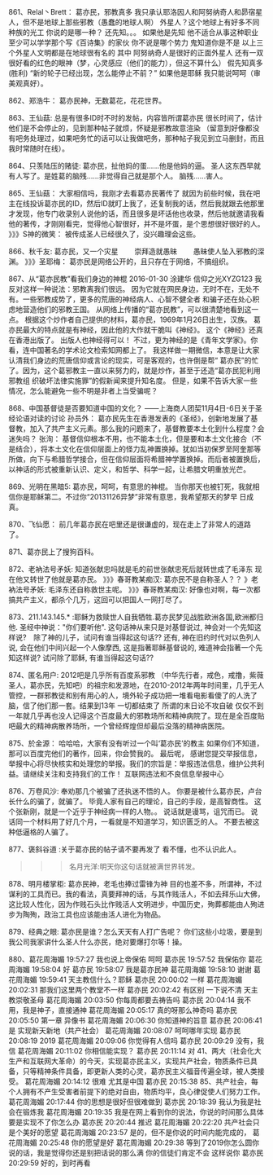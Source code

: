861、Relal丶Brett：   葛亦民，邪教真多
我只承认耶洛因人和阿努纳奇人和昴宿星人，但不是地球上那些邪教（愚蠢的地球人啊）
外星人？这个地球上有好多不同种族的光工
你说的是哪一种？
还先知。。。
如果他是先知
他不适合从事这种职业
至少可以学学那个写《百诗集》的家伙
你不说是哪个势力
鬼知道你是不是
以上三个外星人文明都是在地球很有名的
其中
阿努纳奇人是很好的正面外星人
还有一双很好看的红色的眼神（梦，心灵感应（他们的能力），但这不算什么）
假先知真多(胜利)
“新的轮子已经出现，怎么能停止不前？”
如果他是耶稣
我只能说呵呵（审美观真好）。

862、郑浩牛：   葛亦民神，无数葛花，花花世界。

863、王仙菇:    总是有很多ID时不时的发帖，内容皆所谓葛亦民
很长时间了，估计他们是不会停止的，见到那种帖子就烦，怀疑是邪教故意渲染
（留意到好像都没有吧务处理过，如果吧务忙的话可以让我做吧务，那种帖子我见到立马删封，而且我时常随时在线）。

864、只羡陆压的赌徒:      葛亦民，扯他妈的蛋……他是他妈的逼。
圣人这东西早就有人写了。是姓葛的脑残……非觉得自己就是那个人。 脑残……害人。

865、王仙菇：   大家相信吗，我刚才去看葛亦民著传了
就因为前些时候，我在吧主在线投诉葛亦民的ID，然后ID就盯上我了，还复制我的话，然后我就跟去他那里才发现，他专门收录别人说他的话，而且很多是坏话他也收录，然后他就邀请我看他的著传，才刚刚看完，觉得他心智很好，并不是坏蛋，是个思想很好很好的人。
》》》S神的微笑： 被传成圣人已经很久了，没兴趣理会这些。

866、秋千友:      葛亦民，又一个灾星
　　崇拜造就愚昧
　　愚昧使人坠入邪教的深渊。
》》》圣耶梅： 葛亦民是网络公开的，且只存在于网络，不搞组织。

867、从“葛亦民教”看我们身边的神棍
2016-01-30 涂建华 信仰之光XYZG123
我反对这样一种说法：邪教离我们很远。
因为它就在网民身边，无时不在，无处不有。一些邪教成势了，更多的荒唐的神经病人、心智不健全者
和骗子还在处心积虑地营造他们的邪教王国。
从网络上传播的“葛亦民教”，可以很清楚地看到这一点。
根据这个炒作者自己提供的材料，葛亦民，1969年1月26日出生，汉族。
葛亦民最大的特点就是有神经，因此他的大作就干脆叫《神经》。
这个《神经》还真在香港出版了。
出版人也神经得可以！
不过，更为神经的是《青年文学家》。你看，连中国著名的学术论文检索知网都上了。
我这样做一期微信，本意是让大家认清我们身边的荒唐信仰或言论的现实，可是客观的，也许倒是帮“
葛亦民”的忙了。因为，这个葛邪教主一直以来努力的，就是炒作，甚至于还造“葛亦民犯利用邪教组
织破坏法律实施罪”的假新闻来提升知名度。
但是，如果不告诉大家一些情况，怎么能避免一些不明是非者上当受骗呢？

868、中国基督徒是否要知道中国的文化？ 
——上海商人团契11月4日-6日关于圣经论语对读的讨论
孙员外：
葛亦民先生在香港发表的《圣经》，创新地发展了基督教，加入了共产主义元素。那么我的问题来了，基督教要本土化到什么程度？会迷失吗？
张洵：
基督信仰根本不用，也不能本土化，但是要和本土文化接合（不是结合），将本土文化在信仰层面上的怪力乱神置换掉。犹如当初保罗至阿奎那等所做，向下与希腊哲学接合，但在信仰层面将希腊神学置换掉。而后者被置换后，以神话的形式被重新认识、定义，和哲学、科学一起，让希腊文明重放光芒。

869、光明在黑暗5:   葛亦民，呵呵，有意思的神棍。
当你那天也被钉死，我就相信你是耶稣第二。不过你“20131126异梦”非常有意思，我希望那天的梦早
日成真。

870、飞仙愿：    前几年葛亦民在吧里还是很谦虚的，现在走上了非常人的道路了。

871、葛亦民上了搜狗百科。

872、老衲法号矛妖:    知道张献忠吗就是毛的前世张献忠死后就转世成了毛泽东
现在他又转世了他就是葛亦民。
》》》春哥教某痴汉: 葛亦民不是自称圣人？？
》老衲法号矛妖: 毛泽东还自称救世主呢。
》》》春哥教某痴汉: 好像也对啊，每一次都搞共产主义，都杀个几万，这回可以把国人一网打尽了。

873、211.143.145.*   :耶稣为救赎世人自我牺牲.葛亦民梦见战胜欧洲各国,欧洲都归他.
圣经中神说："你们要听他". 这句话神从来只是对基督说过, 神会对一个先知这样说?　除了神的儿子，试问有谁当得起这句话??
还有, 神在旧约时代对以色列人说, 会在他们中间兴起一个人像摩西, 这是指著耶稣基督说的, 难道神会指著一个先知这样说? 试问除了耶稣, 有谁当得起这句话??

874、匿名用户:   2012吧是几乎所有百度系邪教
（中华先行者，戒色，戒撸，紫薇圣人，葛亦民，先知吧）的祖宗和发源地，在2010-2012年两年时间里，几乎无人管控，一群邪教徒和别有用心的人，境外轮子成功把一堆看电影看傻了的人洗了脑，信了他们那一套。结果到13年 一切都结束了 所谓的末日论不攻自破 仅仅不到一年就几乎再也没人记得这个百度最大的邪教场所和精神病院了。现在是全百度贴吧最大的精神病散养场所，一个曾经辉煌但却最后没落的精神病医院。

875、於金源：   哈哈哈，大家有没有听过一个叫‘葛亦民’的教主
如果你们不知道，那可以百度完他们的著作，回来，你会赞我的。
最后呢， 感谢您提交举报信息，举报中心将尽快核实和处理您的举报。我们的宗旨是：举报违法信息，维护公共利益。请继续关注和支持我们的工作！        互联网违法和不良信息举报中心

876、万卷风沙:     奉劝那几个被骗了还执迷不悟的人。
你要是被什么葛亦民，卢台长什么的骗了，就骗了。
毕竟人家有自己的理论，自己的手段，是高智商性。
这个张新刚，就是一个近乎于神经病一样的人物。。
说话就是谩骂，诅咒而已。
说话同一个材料用了好几个月，一看就是不知道学习，知识匮乏的人。
不要去被这种低逼格的人骗了。

877、褒斜谷道   :关于葛亦民的帖子请不要再发了
看不懂，也不认识此人。
>>>名月光洋:明天你这句话就被满世界转发。

878、明月楼掌柜:     葛亦民神，老毛也捧过雷锋为神
目的也差不多，所谓神，不过谋利的工具而已。我的看法，真要拜神的话，与其作贱活人，不如去拜乐山大佛，这比较人性化，因为作贱石头比作贱活人文明进步，中国历史，殉葬都能由人殉进步为陶殉，政治工具也应该能由活人进化为物品。

879、经典之眼:     葛亦民是谁？怎么天天有人打广告呢？
你们这些小垃圾，要是到我公司我家讲什么圣人什么亦民，绝对要爆打尔等！操。

880、葛花周海媚 19:57:27
我也说上帝保佑
呵呵
葛亦民  19:57:52
我保佑你
葛花周海媚 19:58:04
好
葛亦民  19:58:07
我是葛亦民神
葛花周海媚 19:58:10
谢谢
葛花周海媚 19:59:41
天主教信什么？耶稣
葛亦民  20:00:02
一样
葛花周海媚 20:02:31
那我们这里两个教堂不一样
葛亦民  20:02:42
有区别
一下说不清
天主教崇敬圣母
葛花周海媚 20:03:50
你每周都要去祷告吗
葛亦民  20:04:14
我不用，我是神子，直接通神
葛花周海媚 20:05:17
真的呀那么神奇吗
葛亦民  20:05:50
第一章       异像书
葛花周海媚 20:06:30
你知道神的旨意
葛亦民  20:06:41
是
实现新天新地（共产社会）
葛花周海媚 20:08:07
呵呵哪年实现
葛亦民  20:08:19
2019
葛花周海媚 20:09:06
你觉得有人信吗
葛亦民  20:09:29
没有，我信
葛花周海媚 20:11:02
你相信能实现？
葛亦民  20:11:14
对
41、两大（社会化大生产和互联网大革命）的今天，实现葛亦民主义，实现共产社会，物质条件已具
备，只等精神条件具备，即更新人类的心灵，葛亦民主义福音传遍全球，被人类接受。
葛花周海媚 20:14:12
很难
尤其是中国
葛亦民  20:15:38
85、共产社会，每个人拥有不产生受害者前提下的绝对自由，物质均平，良心律促使人们努力工作。
葛花周海媚 20:17:44
你的思想是很好但很难做到
葛亦民  20:18:39
我认为我是社会在锻炼我
葛花周海媚 20:19:35
我是在网上看到你的说法，你说的时间那么具体
要是实现不了你怎么办
葛亦民  20:20:44
推迟
葛花周海媚 20:22:20
共产社会只是个美好的愿望
葛花周海媚 20:23:57
是的，但不是你说的时间内能完成的，
葛花周海媚 20:25:48
你的愿望是好
葛花周海媚 20:29:38
等到了2019你怎么圆你说的话，我是觉得你还是别把话说的那么满
你的信徒们肯定不会 这样说你
葛亦民  20:29:59
好的，到时再看